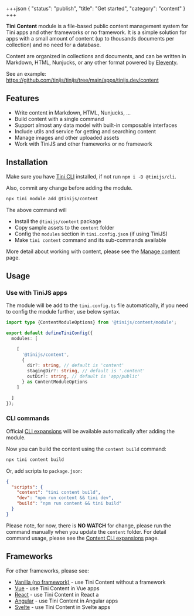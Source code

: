 +++json
{
  "status": "publish",
  "title": "Get started",
  "category": "content"
}
+++

**Tini Content** module is a file-based public content management system for Tini apps and other frameworks or no framework. It is a simple solution for apps with a small amount of content (up to thousands documents per collection) and no need for a database.

Content are organized in collections and documents, and can be written in Markdown, HTML, Nunjucks, or any other format powered by [Eleventy](https://www.11ty.dev/).

See an example: <https://github.com/tinijs/tinijs/tree/main/apps/tinijs.dev/content>

## Features

- Write content in Markdown, HTML, Nunjucks, ...
- Build content with a single command
- Support almost any data model with built-in composable interfaces
- Include utils and service for getting and searching content
- Manage images and other uploaded assets
- Work with TiniJS and other frameworks or no framework

## Installation

Make sure you have [Tini CLI](/cli) installed, if not run `npm i -D @tinijs/cli`.

Also, commit any change before adding the module.

```sh
npx tini module add @tinijs/content
```

The above command will
  - Install the `@tinijs/content` package
  - Copy sample assets to the `content` folder
  - Config the `modules` section in `tini.config.json` (if using TiniJS)
  - Make `tini content` command and its sub-commands available

More detail about working with content, please see the [Manage content](/module/content-manage) page.

## Usage

### Use with TiniJS apps

The module will be add to the `tini.config.ts` file automatically, if you need to config the module further, use below syntax.

```ts
import type {ContentModuleOptions} from '@tinijs/content/module';

export default defineTiniConfig({
  modules: [

    [
      '@tinijs/content',
      {
        dir?: string, // default is 'content'
        stagingDir?: string, // default is '.content'
        outDir?: string, // default is 'app/public'
      } as ContentModuleOptions
    ]

  ]
});
```

### CLI commands

Official [CLI expansions](/cli/expansion) will be available automatically after adding the module.

Now you can build the content using the `content build` command:

```sh
npx tini content build
```

Or, add scripts to `package.json`:

```json
{
  "scripts": {
    "content": "tini content build",
    "dev": "npm run content && tini dev",
    "build": "npm run content && tini build"
  }
}
```

Please note, for now, there is **NO WATCH** for change, please run the command manually when you update the `content` folder. For detail command usage, please see the [Content CLI expansions](/module/content-cli) page.

## Frameworks

For other frameworks, please see:

- [Vanilla (no framework)](/module/content-no-framework) - use Tini Content without a framework
- [Vue](/module/content-vue) - use Tini Content in Vue apps
- [React](/module/content-react) - use Tini Content in React a
- [Angular](/module/content-angular) - use Tini Content in Angular apps
- [Svelte](/module/content-svelte) - use Tini Content in Svelte apps

